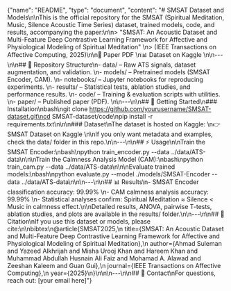 {"name": "README", "type": "document", "content": "# SMSAT Dataset and Models\n\nThis is the official repository for the SMSAT (Spiritual Meditation, Music, Silence Acoustic Time Series) dataset, trained models, code, and results, accompanying the paper:\n\n> "SMSAT: An Acoustic Dataset and Multi-Feature Deep Contrastive Learning Framework for Affective and Physiological Modeling of Spiritual Meditation" \n> (IEEE Transactions on Affective Computing, 2025)\n\n📄 Paper PDF
 \n📊 Dataset on Kaggle
\n\n---\n\n## 📂 Repository Structure\n- data/ – Raw ATS signals, dataset augmentation, and validation. \n- models/ – Pretrained models (SMSAT Encoder, CAM). \n- notebooks/ – Jupyter notebooks for reproducing experiments. \n- results/ – Statistical tests, ablation studies, and performance results. \n- code/ – Training & evaluation scripts with utilities. \n- paper/ – Published paper (PDF). \n\n---\n\n## 🚀 Getting Started\n### Installation\nbash\ngit clone https://github.com/yourusername/SMSAT-dataset.git\ncd SMSAT-dataset/code\npip install -r requirements.txt\n\n\n### Dataset\nThe dataset is hosted on Kaggle: \n👉 SMSAT Dataset on Kaggle
\n\nIf you only want metadata and examples, check the data/ folder in this repo.\n\n---\n\n## ⚡ Usage\n\nTrain the SMSAT Encoder:\nbash\npython train_encoder.py --data ../data/ATS-data\n\n\nTrain the Calmness Analysis Model (CAM):\nbash\npython train_cam.py --data ../data/ATS-data\n\n\nEvaluate trained models:\nbash\npython evaluate.py --model ./models/SMSAT-Encoder --data ../data/ATS-data\n\n\n---\n\n## 📊 Results\n- SMSAT Encoder classification accuracy: 99.99% \n- CAM calmness analysis accuracy: 99.99% \n- Statistical analyses confirm: Spiritual Meditation ≈ Silence < Music in calmness effect.\n\nDetailed results, ANOVA, pairwise T-tests, ablation studies, and plots are available in the results/ folder.\n\n---\n\n## 📄 Citation\nIf you use this dataset or models, please cite:\n\nbibtex\n@article{SMSAT2025,\n title={SMSAT: An Acoustic Dataset and Multi-Feature Deep Contrastive Learning Framework for Affective and Physiological Modeling of Spiritual Meditation},\n author={Ahmad Suleman and Yazeed Alkhrijah and Misha Urooj Khan and Hareem Khan and Muhammad Abdullah Husnain Ali Faiz and Mohamad A. Alawad and Zeeshan Kaleem and Guan Gui},\n journal={IEEE Transactions on Affective Computing},\n year={2025}\n}\n\n\n---\n\n## 📧 Contact\nFor questions, reach out: [your email here]"}
